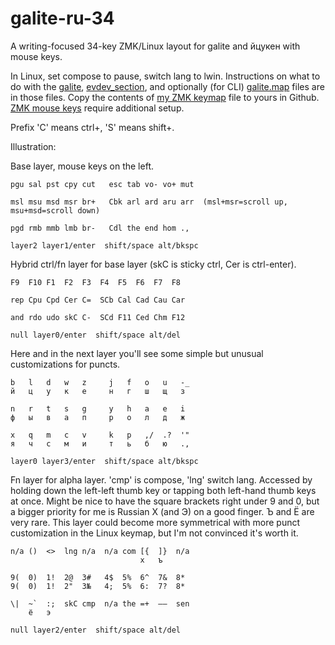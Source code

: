 # galite-ru-34
A writing-focused 34-key ZMK/Linux layout for galite and йцукен with mouse keys.

In Linux, set compose to pause, switch lang to lwin.
Instructions on what to do with the [galite](https://github.com/stozi/galite-ru-34/blob/main/gallium), [evdev_section](https://github.com/stozi/galite-ru-34/blob/main/evdev_section.xml), and optionally (for CLI) [galite.map](https://github.com/stozi/galite-ru-34/blob/main/galite.map) files are in those files. Copy the contents of [my ZMK keymap](https://github.com/stozi/zmk-config/blob/master/config/a_dux.keymap) file to yours in Github. [ZMK mouse keys](https://zmk.dev/docs/keymaps/behaviors/mouse-emulation) require additional setup.


Prefix 'C' means ctrl+, 'S' means shift+.

Illustration:

Base layer, mouse keys on the left.

```
pgu sal pst cpy cut   esc tab vo- vo+ mut

msl msu msd msr br+   Cbk arl ard aru arr  (msl+msr=scroll up, msu+msd=scroll down)

pgd rmb mmb lmb br-   Cdl the end hom .,

layer2 layer1/enter  shift/space alt/bkspc   
```

Hybrid ctrl/fn layer for base layer (skC is sticky ctrl, Cer is ctrl-enter).

```
F9  F10 F1  F2  F3  F4  F5  F6  F7  F8

rep Cpu Cpd Cer C=  SCb Cal Cad Cau Car

and rdo udo skC C-  SCd F11 Ced Chm F12

null layer0/enter  shift/space alt/del
```
Here and in the next layer you'll see some simple but unusual customizations for puncts.
```
b   l   d   w   z     j   f   o   u   -_
й   ц   у   к   е     н   г   ш   щ   з

n   r   t   s   g     y   h   a   e   i
ф   ы   в   а   п     р   о   л   д   ж

x   q   m   c   v     k   p   ,/  .?  '"
я   ч   с   м   и     т   ь   б   ю   .,

layer0 layer3/enter  shift/space alt/bkspc
```
Fn layer for alpha layer. 'cmp' is compose, 'lng' switch lang. Accessed by holding down the left-left thumb key or tapping both left-hand thumb keys at once. Might be nice to have the square brackets right under 9 and 0, but a bigger priority for me is Russian Х (and Э) on a good finger. Ъ and Ё are very rare. This layer could become more symmetrical with more punct customization in the Linux keymap, but I'm not convinced it's worth it.
```
n/a ()  <>  lng n/a  n/a com [{  ]}  n/a
                             х   ъ

9(  0)  1!  2@  3#   4$  5%  6^  7&  8*
9(  0)  1!  2"  3№   4;  5%  6:  7?  8*

\|  ~`  :;  skC cmp  n/a the =+  –—  sen
    ё   э

null layer2/enter  shift/space alt/del
```
